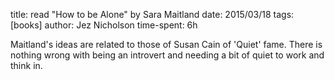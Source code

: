title: read "How to be Alone" by Sara Maitland
date: 2015/03/18
tags: [books]
author: Jez Nicholson
time-spent: 6h

Maitland's ideas are related to those of Susan Cain of 'Quiet' fame. There is nothing wrong with being an introvert and needing a bit of quiet to work and think in.